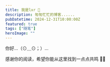 ```yaml
---
title: 我是lxr 🐾
description: 匆匆忙忙的博客......
pubDatetime: 2024-12-31T10:00:00Z
featured: true
tags: ["随笔"]
heroImage: ""
---
```



你好…（⊙＿⊙；）…


感谢你的阅读，希望你能从这里找到一点点共鸣 🐶🌟
